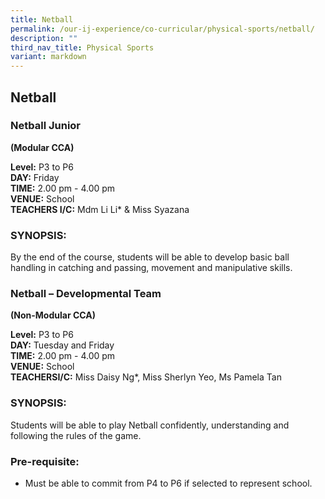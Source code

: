```yaml
---
title: Netball
permalink: /our-ij-experience/co-curricular/physical-sports/netball/
description: ""
third_nav_title: Physical Sports
variant: markdown
---
```

## Netball


### Netball Junior


**(Modular CCA)**

  

**Level:**&nbsp;P3 to P6<br>
**DAY:**&nbsp;Friday<br>
**TIME:**&nbsp;2.00 pm - 4.00 pm<br>
**VENUE:**&nbsp;School<br>
**TEACHERS I/C:**&nbsp;Mdm Li Li\* &amp; Miss Syazana

### SYNOPSIS:


By the end of the course, students will be able to develop basic ball handling in catching and passing, movement and manipulative skills.

### Netball – Developmental Team


**(Non-Modular CCA)**

  

**Level:**&nbsp;P3 to P6<br>
**DAY:**&nbsp;Tuesday and Friday<br>
**TIME:**&nbsp;2.00 pm - 4.00 pm<br>
**VENUE:**&nbsp;School<br>
**TEACHERSI/C:**&nbsp;Miss Daisy Ng\*, Miss Sherlyn Yeo, Ms Pamela Tan

### SYNOPSIS:


Students will be able to play Netball confidently, understanding and following the rules of the game.

### Pre-requisite:


*   Must be able to commit from P4 to P6 if selected to represent school.